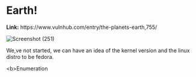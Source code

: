 <h1>Earth!</h1>
<b>Link:</b> https://www.vulnhub.com/entry/the-planets-earth,755/

![Screenshot (251)](https://github.com/user-attachments/assets/96c9d164-1dfc-4e3e-96d4-91520304440b)

We,ve not started, we can have an idea of the kernel version and the linux distro to be fedora.

<</h2>b>Enumeration</b></h2>





